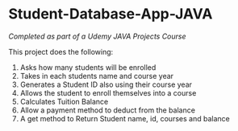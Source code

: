 # Student-Database-App-JAVA
*Completed as part of a Udemy JAVA Projects Course*

This project does the following:

1) Asks how many students will be enrolled
2) Takes in each students name and course year
3) Generates a Student ID also using their course year
4) Allows the student to enroll themselves into a course
5) Calculates Tuition Balance
6) Allow a payment method to deduct from the balance
7) A get method to Return Student name, id, courses and balance
